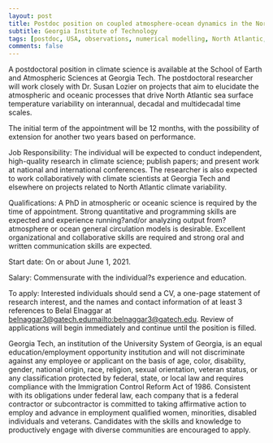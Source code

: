 ```yaml
---
layout: post
title: Postdoc position on coupled atmosphere-ocean dynamics in the North Atlantic (Atlanta, Georgia)
subtitle: Georgia Institute of Technology
tags: [postdoc, USA, observations, numerical modelling, North Atlantic, variability, air-sea interactions]
comments: false
---
```


A postdoctoral position in climate science is available at the School of Earth and Atmospheric Sciences at Georgia Tech. The postdoctoral researcher will work closely with Dr. Susan Lozier on projects that aim to elucidate the atmospheric and oceanic processes that drive North Atlantic sea surface temperature variability on interannual, decadal and multidecadal time scales.

The initial term of the appointment will be 12 months, with the possibility of extension for another two years based on performance.

Job Responsibility:  The individual will be expected to conduct independent, high-quality research in climate science; publish papers; and present work at national and international conferences.  The researcher is also expected to work collaboratively with climate scientists at Georgia Tech and elsewhere on projects related to North Atlantic climate variability.

Qualifications: A PhD in atmospheric or oceanic science is required by the time of appointment. Strong quantitative and programming skills are expected and experience running?and/or analyzing output from?atmosphere or ocean general circulation models is desirable.  Excellent organizational and collaborative skills are required and strong oral and written communication skills are expected.

Start date: On or about June 1, 2021.

Salary: Commensurate with the individual?s experience and education.

To apply: Interested individuals should send a CV, a one-page statement of research interest, and the names and contact information of at least 3 references to Belal Elnaggar at belnaggar3@gatech.edu<mailto:belnaggar3@gatech.edu>.  Review of applications will begin immediately and continue until the position is filled.

Georgia Tech, an institution of the University System of Georgia, is an equal education/employment opportunity institution and will not discriminate against any employee or applicant on the basis of age, color, disability, gender, national origin, race, religion, sexual orientation, veteran status, or any classification protected by federal, state, or local law and requires compliance with the Immigration Control Reform Act of 1986. Consistent with its obligations under federal law, each company that is a federal contractor or subcontractor is committed to taking affirmative action to employ and advance in employment qualified women, minorities, disabled individuals and veterans. Candidates with the skills and knowledge to productively engage with diverse communities are encouraged to apply.
